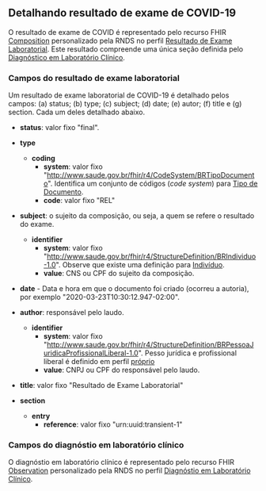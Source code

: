 ## Detalhando resultado de exame de COVID-19

O resultado de exame de COVID é representado pelo recurso FHIR [Composition](https://www.hl7.org/fhir/composition.html) personalizado
pela RNDS no perfil [Resultado de Exame Laboratorial](https://simplifier.net/redenacionaldedadosemsade/brresultadoexamelaboratorial-duplicate-3).
Este resultado compreende uma única seção definida pelo [Diagnóstico em Laboratório Clínico](https://simplifier.net/RedeNacionaldeDadosemSade/BRDiagnosticoLaboratorioClinico).

### Campos do resultado de exame laboratorial

Um resultado de exame laboratorial de COVID-19 é detalhado pelos campos: (a) status; (b) type; (c) subject; (d) date; (e) autor; (f) title e (g) section. 
Cada um deles detalhado abaixo.

- **status**: valor fixo "final". 
- **type**
  - **coding**
    - **system**: valor fixo "http://www.saude.gov.br/fhir/r4/CodeSystem/BRTipoDocumento". Identifica um conjunto de códigos (_code system_) para [Tipo de Documento](https://simplifier.net/redenacionaldedadosemsade/brtipodocumento).
    - **code**: valor fixo "REL"
- **subject**: o sujeito da composição, ou seja, a quem se refere o resultado do exame. 
  - **identifier**
    - **system**: valor fixo "http://www.saude.gov.br/fhir/r4/StructureDefinition/BRIndividuo-1.0". Observe que existe uma definição para [Indivíduo](https://simplifier.net/RedeNacionaldeDadosemSade/BRIndividuo).
    - **value**: CNS ou CPF do sujeito da composição. 
- **date** - Data e hora em que o documento foi criado (ocorreu a autoria), por exemplo "2020-03-23T10:30:12.947-02:00".

- **author**: responsável pelo laudo. 
  - **identifier**
    - **system**: valor fixo "http://www.saude.gov.br/fhir/r4/StructureDefinition/BRPessoaJuridicaProfissionalLiberal-1.0". Pesso jurídica e profissional liberal é definido em perfil [próprio](https://simplifier.net/redenacionaldedadosemsade/brpessoajuridicaprofissionalliberal)
    - **value**: CNPJ ou CPF do responsável pelo laudo.
- **title**: valor fixo "Resultado de Exame Laboratorial"
- **section**
  - **entry**
    - **reference**: valor fixo "urn:uuid:transient-1"
    
### Campos do diagnóstio em laboratório clínico
O diagnóstio em laboratório clínico é representado pelo recurso FHIR [Observation](https://www.hl7.org/fhir/observation.html) personalizado
pela RNDS no perfil [Diagnóstio em Laboratório Clínico](https://simplifier.net/RedeNacionaldeDadosemSade/BRDiagnosticoLaboratorioClinico).

